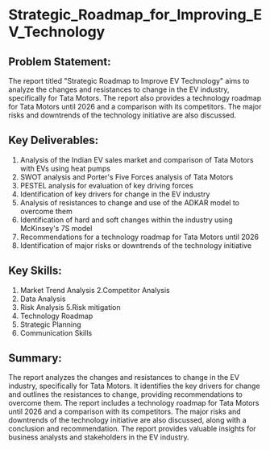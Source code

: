 # Strategic_Roadmap_for_Improving_EV_Technology

## Problem Statement: 
The report titled "Strategic Roadmap to Improve EV Technology" aims to analyze the changes and resistances to change in the EV industry, specifically for Tata Motors. The report also provides a technology roadmap for Tata Motors until 2026 and a comparison with its competitors. The major risks and downtrends of the technology initiative are also discussed.

## Key Deliverables: 
1. Analysis of the Indian EV sales market and comparison of Tata Motors with EVs using heat pumps
2. SWOT analysis and Porter's Five Forces analysis of Tata Motors
3. PESTEL analysis for evaluation of key driving forces
4. Identification of key drivers for change in the EV industry
5. Analysis of resistances to change and use of the ADKAR model to overcome them
6. Identification of hard and soft changes within the industry using McKinsey's 7S model
7. Recommendations for a technology roadmap for Tata Motors until 2026
8. Identification of major risks or downtrends of the technology initiative

## Key Skills: 
1. Market Trend Analysis
2.Competitor Analysis
3. Data Analysis
4. Risk Analysis
5.Risk mitigation
6. Technology Roadmap
7. Strategic Planning
8. Communication Skills

## Summary: 
The report analyzes the changes and resistances to change in the EV industry, specifically for Tata Motors. It identifies the key drivers for change and outlines the resistances to change, providing recommendations to overcome them. The report includes a technology roadmap for Tata Motors until 2026 and a comparison with its competitors. The major risks and downtrends of the technology initiative are also discussed, along with a conclusion and recommendation. The report provides valuable insights for business analysts and stakeholders in the EV industry.
